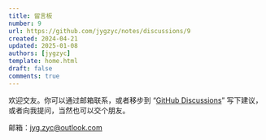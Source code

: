 ```yaml
---
title: 留言板
number: 9
url: https://github.com/jygzyc/notes/discussions/9
created: 2024-04-21
updated: 2025-01-08
authors: [jygzyc]
template: home.html
draft: false
comments: true
---
```


<!-- name: message_board -->

欢迎交友。你可以通过邮箱联系，或者移步到 “[GitHub Discussions](https://github.com/jygzyc/notes/discussions/9)” 写下建议，或者向我提问，当然也可以交个朋友。

邮箱：[jyg.zyc@outlook.com](mailto:jyg.zyc@outlook.com)
